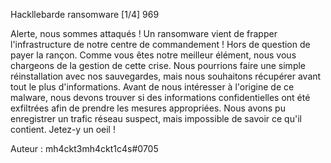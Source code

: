 Hackllebarde ransomware [1/4]
969

Alerte, nous sommes attaqués ! Un ransomware vient de frapper l'infrastructure de notre centre de commandement ! Hors de question de payer la rançon.
Comme vous êtes notre meilleur élément, nous vous chargeons de la gestion de cette crise. Nous pourrions faire une simple réinstallation avec nos sauvegardes, mais nous souhaitons récupérer avant tout le plus d'informations. Avant de nous intéresser à l'origine de ce malware, nous devons trouver si des informations confidentielles ont été exfiltrées afin de prendre les mesures appropriées. Nous avons pu enregistrer un trafic réseau suspect, mais impossible de savoir ce qu'il contient. Jetez-y un oeil !

Auteur : mh4ckt3mh4ckt1c4s#0705

